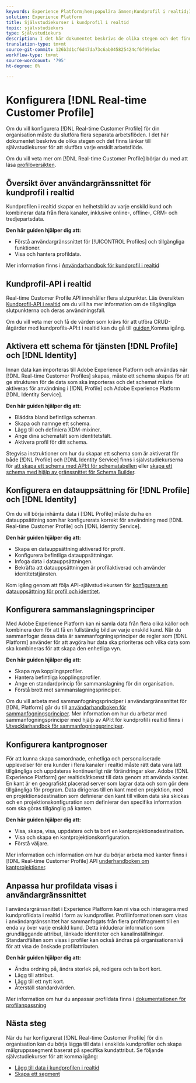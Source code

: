 ```yaml
---
keywords: Experience Platform;hem;populära ämnen;Kundprofil i realtid;Identitetstjänst;
solution: Experience Platform
title: Självstudiekurser i kundprofil i realtid
topic: självstudiekurs
type: Självstudiekurs
description: I det här dokumentet beskrivs de olika stegen och det finns länkar till självstudiekurser för att slutföra varje enskilt arbetsflöde.
translation-type: tm+mt
source-git-commit: 126b3d1cf6d47da73c6ab045825424cf6f99e5ac
workflow-type: tm+mt
source-wordcount: '795'
ht-degree: 0%

---
```



# Konfigurera [!DNL Real-time Customer Profile]

Om du vill konfigurera [!DNL Real-time Customer Profile] för din organisation måste du slutföra flera separata arbetsflöden. I det här dokumentet beskrivs de olika stegen och det finns länkar till självstudiekurser för att slutföra varje enskilt arbetsflöde.

Om du vill veta mer om [!DNL Real-time Customer Profile] börjar du med att läsa [profilöversikten](../profile/home.md).

## Översikt över användargränssnittet för kundprofil i realtid

Kundprofilen i realtid skapar en helhetsbild av varje enskild kund och kombinerar data från flera kanaler, inklusive online-, offline-, CRM- och tredjepartsdata.

**Den här guiden hjälper dig att:**
- Förstå användargränssnittet för [!UICONTROL Profiles] och tillgängliga funktioner.
- Visa och hantera profildata.

Mer information finns i [Användarhandbok för kundprofil i realtid](../profile/ui/user-guide.md)

## Kundprofil-API i realtid

Real-time Customer Profile API innehåller flera slutpunkter. Läs översikten [Kundprofil-API i realtid](../profile/api/overview.md) om du vill ha mer information om de tillgängliga slutpunkterna och deras användningsfall.

Om du vill veta mer och få de värden som krävs för att utföra CRUD-åtgärder med kundprofils-API:t i realtid kan du gå till [guiden ](../profile/api/getting-started.md) Komma igång.

## Aktivera ett schema för tjänsten [!DNL Profile] och [!DNL Identity]

Innan data kan importeras till Adobe Experience Platform och användas när [!DNL Real-time Customer Profiles] skapas, måste ett schema skapas för att ge strukturen för de data som ska importeras och det schemat måste aktiveras för användning i [!DNL Profile] och Adobe Experience Platform [!DNL Identity Service].

**Den här guiden hjälper dig att:**
- Bläddra bland befintliga scheman.
- Skapa och namnge ett schema.
- Lägg till och definiera XDM-mixiner.
- Ange dina schemafält som identitetsfält.
- Aktivera profil för ditt schema.

Stegvisa instruktioner om hur du skapar ett schema som är aktiverat för både [!DNL Profile] och [!DNL Identity Service] finns i självstudiekurserna för [att skapa ett schema med API:t för schematabellen](../xdm/tutorials/create-schema-api.md) eller [skapa ett schema med hjälp av gränssnittet för Schema Builder](../xdm/tutorials/create-schema-ui.md).

## Konfigurera en datauppsättning för [!DNL Profile] och [!DNL Identity]

Om du vill börja inhämta data i [!DNL Profile] måste du ha en datauppsättning som har konfigurerats korrekt för användning med [!DNL Real-time Customer Profile] och [!DNL Identity Service].

**Den här guiden hjälper dig att:**
- Skapa en datauppsättning aktiverad för profil.
- Konfigurera befintliga datauppsättningar.
- Infoga data i datauppsättningen.
- Bekräfta att datauppsättningen är profilaktiverad och använder identitetstjänsten.

Kom igång genom att följa API-självstudiekursen för [konfigurera en datauppsättning för profil och identitet](../profile/tutorials/dataset-configuration.md).

## Konfigurera sammanslagningsprinciper

Med Adobe Experience Platform kan ni samla data från flera olika källor och kombinera dem för att få en fullständig bild av varje enskild kund. När du sammanfogar dessa data är sammanfogningsprinciper de regler som [!DNL Platform] använder för att avgöra hur data ska prioriteras och vilka data som ska kombineras för att skapa den enhetliga vyn.

**Den här guiden hjälper dig att:**
- Skapa nya kopplingsprofiler.
- Hantera befintliga kopplingsprofiler.
- Ange en standardprincip för sammanslagning för din organisation.
- Förstå brott mot sammanslagningsprinciper.

Om du vill arbeta med sammanfogningsprinciper i användargränssnittet för [!DNL Platform] går du till [användarhandboken för sammanfogningsprinciper](../profile/ui/merge-policies.md). Mer information om hur du arbetar med sammanfogningsprinciper med hjälp av API:t för kundprofil i realtid finns i [Utvecklarhandbok för sammanfogningsprinciper](../profile/api/merge-policies.md).

## Konfigurera kantprognoser

För att kunna skapa samordnade, enhetliga och personaliserade upplevelser för era kunder i flera kanaler i realtid måste rätt data vara lätt tillgängliga och uppdateras kontinuerligt när förändringar sker. Adobe [!DNL Experience Platform] ger realtidsåtkomst till data genom att använda kanter. En kant är en geografiskt placerad server som lagrar data och som gör dem tillgängliga för program. Data dirigeras till en kant med en projektion, med en projektionsdestination som definierar den kant till vilken data ska skickas och en projektionskonfiguration som definierar den specifika information som ska göras tillgänglig på kanten.

**Den här guiden hjälper dig att:**
- Visa, skapa, visa, uppdatera och ta bort en kantprojektionsdestination.
- Visa och skapa en kantprojektionskonfiguration.
- Förstå väljare.

Mer information och information om hur du börjar arbeta med kanter finns i [!DNL Real-time Customer Profile] API [underhandboken om kantprojektioner](../profile/api/edge-projections.md).

## Anpassa hur profildata visas i användargränssnittet

I användargränssnittet i Experience Platform kan ni visa och interagera med kundprofildata i realtid i form av kundprofiler. Profilinformationen som visas i användargränssnittet har sammanfogats från flera profilfragment till en enda vy över varje enskild kund. Detta inkluderar information som grundläggande attribut, länkade identiteter och kanalinställningar. Standardfälten som visas i profiler kan också ändras på organisationsnivå för att visa de önskade profilattributen.

**Den här guiden hjälper dig att:**
- Ändra ordning på, ändra storlek på, redigera och ta bort kort.
- Lägg till attribut.
- Lägg till ett nytt kort.
- Återställ standardvärden.

Mer information om hur du anpassar profildata finns i [dokumentationen för profilanpassning](../profile/ui/profile-customization.md)

## Nästa steg

När du har konfigurerat [!DNL Real-time Customer Profile] för din organisation kan du börja lägga till data i enskilda kundprofiler och skapa målgruppssegment baserat på specifika kundattribut. Se följande självstudiekurser för att komma igång:

- [Lägg till data i kundprofilen i realtid](../profile/tutorials/add-profile-data.md)
- [Skapa ett segment](../segmentation/tutorials/create-a-segment.md)